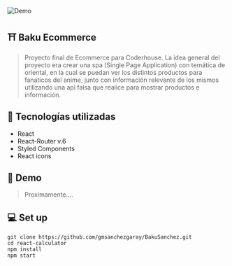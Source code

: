 ![Demo](https://lh3.googleusercontent.com/tNGWI22UOiN7EPxeadkX5hVfjaRxGcj_7BLIBMknbchey9bxcfK4K77ABFYeldnKWUImxmV_JV4IpFK2rDd6PCz7cd4mQzoGuDxthiLEk3tpxfGin7a9WrUxDBiWkOOlsKLVgFoGr0RpKENSSlj0mSXTDotZK8H727eQatgO62C9c3JxobpAHLwlUDjJqS_pGf49F_qn2Ra6Udtw6BlvA23TPwk5fKU2i2RSQzakiL40TckoQHsNoYYauuKUq5Z7_eI1TPkUFfZ3ptqjuEvmGNW94Af991sI6rjdmoam0alkV0IR8hbvIP8GrFm6mZUhp5Xh7HpmyCvT-gkoFW5su5JJvrWhb_owuvxBnL9nKzT9ycevgpqpuW5-9gKV80GLF74Reu9nfuxkCQFYv0B7qR0vA635HEBmEQhipRoaUg2cBacOsTTuRFj_TxxmAEeI-oD4nr-KfV2jRfhRdXiSspXA8jT4dTJc81lb6JPHC3K49xlAaYGGVXWH9HbhRa-4_8qoIaOXTa3zWJQ4qbwLL4ob4LuQZCHmXV_HIneoTnsI5dC3FxBbsQmkTrWtZdvNOsRwVNE3Erj37cKfdSyw_6tdn33bUZCtdZ6MtZr9Xx3T7Dv0ZCDSPN_2QFQy42mfgCaiB5CeIMheQFaklmxlf8aKqaQi5TYLDriA-MywiECph5Bs5t3X2wk158IaNuk74PqoFLrFB2UewdMmu52Jbw=w1236-h658-no?authuser=1)

## ⛩ Baku Ecommerce

> Proyecto final de Ecommerce para Coderhouse. La idea general del proyecto era crear una spa (Single Page Application) con temática de oriental, en la cual se puedan ver los distintos productos para fanaticos del anime, junto con información relevante de los mismos utilizando una api falsa que realice para mostrar productos e información.

## 📑 Tecnologías utilizadas

- React
- React-Router v.6
- Styled Components
- React icons

>

## 🚀 Demo

> Proximamente....

## 💻 Set up

```
git clone https://github.com/gmsanchezgaray/BakuSanchez.git
cd react-calculator
npm install
npm start
```
